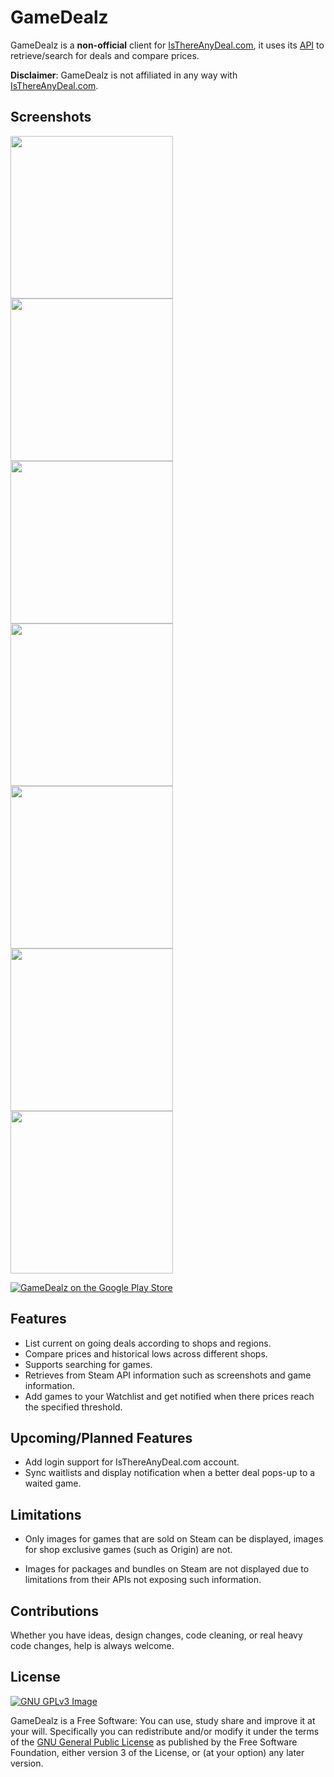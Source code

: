 # GameDealz

GameDealz is a **non-official** client for [IsThereAnyDeal.com](https://isthereanydeal.com/), it uses its [API](https://itad.docs.apiary.io/#) 
to retrieve/search for deals and compare prices.

**Disclaimer**: GameDealz is not affiliated in any way with [IsThereAnyDeal.com](https://isthereanydeal.com/).

## Screenshots

[<img src="screenshots/screenshot1.png" width=260>](screenshots/screenshot1.png)
[<img src="screenshots/screenshot2.png" width=260>](screenshots/screenshot2.png)
[<img src="screenshots/screenshot3.png" width=260>](screenshots/screenshot3.png)
[<img src="screenshots/screenshot4.png" width=260>](screenshots/screenshot4.png)
[<img src="screenshots/screenshot5.png" width=260>](screenshots/screenshot5.png)
[<img src="screenshots/screenshot6.png" width=260>](screenshots/screenshot6.png)
[<img src="screenshots/screenshot7.png" width=260>](screenshots/screenshot7.png)

[![GameDealz on the Google Play Store](https://developer.android.com/images/brand/en_app_rgb_wo_60.png)](https://play.google.com/store/apps/details?id=de.r4md4c.gamedealz)

## Features 

* List current on going deals according to shops and regions.
* Compare prices and historical lows across different shops.
* Supports searching for games.
* Retrieves from Steam API information such as screenshots and game information.
* Add games to your Watchlist and get notified when there prices reach the specified threshold.  

## Upcoming/Planned Features

* Add login support for IsThereAnyDeal.com account.
* Sync waitlists and display notification when a better deal pops-up to a waited game.

## Limitations

* Only images for games that are sold on Steam can be displayed, images for shop exclusive games (such as Origin) are not.

* Images for packages and bundles on Steam are not displayed due to limitations from their APIs not exposing such information.

## Contributions

Whether you have ideas, design changes, code cleaning, or real heavy code changes, help is always welcome.


## License
[![GNU GPLv3 Image](https://www.gnu.org/graphics/gplv3-127x51.png)](http://www.gnu.org/licenses/gpl-3.0.en.html)

GameDealz is a Free Software: You can use, study share and improve it at your
will. Specifically you can redistribute and/or modify it under the terms of the
[GNU General Public License](https://www.gnu.org/licenses/gpl.html) as
published by the Free Software Foundation, either version 3 of the License, or
(at your option) any later version.  
